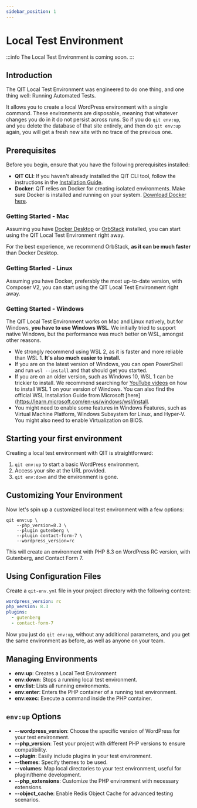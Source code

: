 ```yaml
---
sidebar_position: 1
---
```


# Local Test Environment

:::info
The Local Test Environment is coming soon.
:::

## Introduction

The QIT Local Test Environment was engineered to do one thing, and one thing well: Running Automated Tests.

It allows you to create a local WordPress environment with a single command. These environments are disposable, meaning that whatever changes you do in it do not persist across runs. So if you do `qit env:up`, and you delete the database of that site entirely, and then do `qit env:up` again, you will get a fresh new site with no trace of the previous one.

## Prerequisites

Before you begin, ensure that you have the following prerequisites installed:

- **QIT CLI**: If you haven't already installed the QIT CLI tool, follow the instructions in the [Installation Guide](cli/01-installation.md).
- **Docker**: QIT relies on Docker for creating isolated environments. Make sure Docker is installed and running on your system. [Download Docker here](https://www.docker.com/get-started).

### Getting Started - Mac

Assuming you have [Docker Desktop](https://docs.docker.com/desktop/install/mac-install/) or [OrbStack](https://orbstack.dev/) installed, you can start using the QIT Local Test Environment right away.

For the best experience, we recommend OrbStack, **as it can be much faster** than Docker Desktop.

### Getting Started - Linux

Assuming you have Docker, preferably the most up-to-date version, with Composer V2, you can start using the QIT Local Test Environment right away.

### Getting Started - Windows

The QIT Local Test Environment works on Mac and Linux natively, but for Windows, **you have to use Windows WSL**. We initially tried to support native Windows, but the performance was much better on WSL, amongst other reasons. 

- We strongly recommend using WSL 2, as it is faster and more reliable than WSL 1. **It's also much easier to install.**
- If you are on the latest version of Windows, you can open PowerShell and run `wsl --install` and that should get you started.
- If you are on an older version, such as Windows 10, WSL 1 can be trickier to install. We recommend searching for [YouTube videos](https://www.youtube.com/results?search_query=windows+wsl+install) on how to install WSL 1 on your version of Windows. You can also find the official WSL Installation Guide from Microsoft [here](https://learn.microsoft.com/en-us/windows/wsl/install.
- You might need to enable some features in Windows Features, such as Virtual Machine Platform, Windows Subsystem for Linux, and Hyper-V. You might also need to enable Virtualization on BIOS. 

## Starting your first environment

Creating a local test environment with QIT is straightforward:

1. `qit env:up` to start a basic WordPress environment.
2. Access your site at the URL provided.
3. `qit env:down` and the environment is gone.

## Customizing Your Environment

Now let's spin up a customized local test environment with a few options:

```qitbash
qit env:up \
    --php_version=8.3 \
    --plugin gutenberg \
    --plugin contact-form-7 \
    --wordpress_version=rc
```

This will create an environment with PHP 8.3 on WordPress RC version, with Gutenberg, and Contact Form 7.

## Using Configuration Files

Create a `qit-env.yml` file in your project directory with the following content:

```yaml
wordpress_version: rc
php_version: 8.3
plugins:
  - gutenberg
  - contact-form-7
```

Now you just do `qit env:up`, without any additional parameters, and you get the same environment as before, as well as anyone on your team.

## Managing Environments

- **env:up**: Creates a Local Test Environment
- **env:down**: Stops a running local test environment.
- **env:list**: Lists all running environments.
- **env:enter**: Enters the PHP container of a running test environment.
- **env:exec**: Execute a command inside the PHP container.

## `env:up` Options

- **--wordpress_version**: Choose the specific version of WordPress for your test environment.
- **--php_version**: Test your project with different PHP versions to ensure compatibility.
- **--plugin**: Easily include plugins in your test environment.
- **--themes**: Specify themes to be used.
- **--volumes**: Map local directories to your test environment, useful for plugin/theme development.
- **--php_extensions**: Customize the PHP environment with necessary extensions.
- **--object_cache**: Enable Redis Object Cache for advanced testing scenarios.